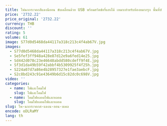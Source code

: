 ```yaml
---
title: ไพ่นกกระจอกสีแดงนีออน ขับเคลื่อนด้วย USB พร้อมสวิตช์หรี่แสงได้ เหมาะสําหรับห้องหมากรุก พื้นที่บันเทิงสําหรับครอบครัว
price: '2732.22'
price_original: '2732.22'
currency: THB
discount: ''
rating: 5
volume: 61
image: S77d0d5468da44117a318c213c4f4ab67V.jpg
images:
  - S77d0d5468da44117a318c213c4f4ab67V.jpg
  - Se5fef3ff948a428e87d12e9a6fed14e25.jpg
  - Sd442d078c23e46648abdd580cdeff9f4E.jpg
  - Sf3d1da49b59f42abbf4b5309925f4f25h.jpg
  - S224a07d7a86e4b28957327e1fae3aebcF.jpg
  - S2c8bd243c91e43649b6d15c82dc0c698V.jpg
video: ''
categories:
  - name: ไฟและโคมไฟ
    slug: ไฟและโคมไฟ
  - name: โคมไฟหลอดไฟและหลอด
    slug: โคมไฟหลอดไฟและหลอด
slug: ไพ-นกกระจอกส-แดงน-ออน-บเคล
encode: oDLRaMY
lang: th
---
```

  